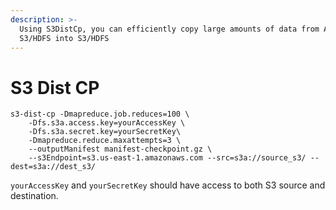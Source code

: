 ```yaml
---
description: >-
  Using S3DistCp, you can efficiently copy large amounts of data from Amazon
  S3/HDFS into S3/HDFS
---
```


# S3 Dist CP

```text
s3-dist-cp -Dmapreduce.job.reduces=100 \
    -Dfs.s3a.access.key=yourAccessKey \
    -Dfs.s3a.secret.key=yourSecretKey\
    -Dmapreduce.reduce.maxattempts=3 \
    --outputManifest manifest-checkpoint.gz \
    --s3Endpoint=s3.us-east-1.amazonaws.com --src=s3a://source_s3/ --dest=s3a://dest_s3/
```

`yourAccessKey` and `yourSecretKey` should have access to both S3 source and destination.

